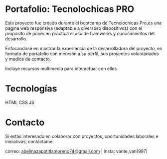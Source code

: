 # Portafolio: Tecnolochicas PRO

Este proyecto fue creado durante el bootcamp de Tecnolochicas Pro,es una pagina web responsiva (adaptable a diversoso dispositivos) con el proposito de poner en practica el uso de framworks y conocimientos del desarrollo.

Enfocandosé en mostrar la experiencia de la desarrolladora del proyecto, en formato de portafolio con mención a su perfil, sus proyectos voluntariados y medios de contacto.

Incluye recursos multimedia para interactuar con ellos

# Tecnologías

HTML
CSS
JS

# Contacto

Si estás interesado en colaborar con proyectos, oportunidades laborales e iniciativas, contáctame.

correo: abelinazapotitlamoreno74@gmail.com | insta: vante_van1997|